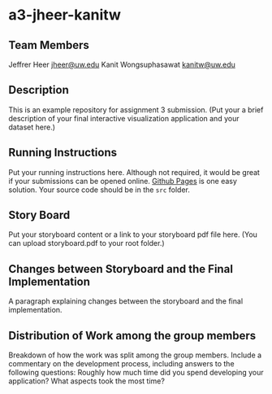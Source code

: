 a3-jheer-kanitw
===============

## Team Members

Jeffrer Heer jheer@uw.edu
Kanit Wongsuphasawat kanitw@uw.edu

## Description

This is an example repository for assignment 3 submission. 
(Put your a brief description of your final interactive visualization application and your dataset here.)


## Running Instructions

Put your running instructions here.  Although not required, it would be great if your submissions can be opened online. 
[Github Pages](http://pages.github.com/) is one easy solution.  Your source code should be in the `src` folder.  

## Story Board

Put your storyboard content or a link to your storyboard pdf file here.  (You can upload storyboard.pdf to your root folder.)


## Changes between Storyboard and the Final Implementation

A paragraph explaining changes between the storyboard and the final implementation.

## Distribution of Work among the group members

Breakdown of how the work was split among the group members. 
Include a commentary on the development process, including answers to the following questions: 
Roughly how much time did you spend developing your application? What aspects took the most time?

 

